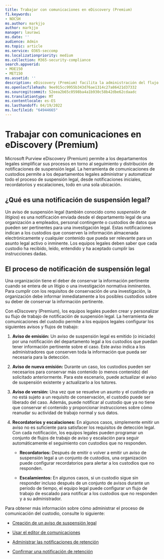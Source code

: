 ```yaml
---
title: Trabajar con comunicaciones en eDiscovery (Premium)
f1.keywords:
- NOCSH
ms.author: markjjo
author: markjjo
manager: laurawi
ms.date: ''
audience: Admin
ms.topic: article
ms.service: O365-seccomp
ms.localizationpriority: medium
ms.collection: M365-security-compliance
search.appverid:
- MOE150
- MET150
ms.assetid: ''
description: eDiscovery (Premium) facilita la administración del flujo de trabajo de notificaciones de suspensión legal en torno a la notificación a los custodios en investigaciones legales.
ms.openlocfilehash: 9ee915cc9955b343d76ae1314c27a86421d37332
ms.sourcegitcommit: 52eea2b65c0598ba4a1b930c58b42dbe62cdaadc
ms.translationtype: MT
ms.contentlocale: es-ES
ms.lasthandoff: 04/19/2022
ms.locfileid: "64944665"
---
```

# <a name="work-with-communications-in-ediscovery-premium"></a>Trabajar con comunicaciones en eDiscovery (Premium)

Microsoft Purview eDiscovery (Premium) permite a los departamentos legales simplificar sus procesos en torno al seguimiento y distribución de notificaciones de suspensión legal. La herramienta de comunicaciones de custodios permite a los departamentos legales administrar y automatizar todo el proceso de suspensión legal, desde notificaciones iniciales, recordatorios y escalaciones, todo en una sola ubicación.

## <a name="what-is-a-legal-hold-notification"></a>¿Qué es una notificación de suspensión legal?

Un aviso de suspensión legal (también conocido como *suspensión de litigios*) es una notificación enviada desde el departamento legal de una organización a empleados, personal contingente o custodios de datos que pueden ser pertinentes para una investigación legal. Estas notificaciones indican a los custodios que conserven la información almacenada electrónicamente y cualquier contenido que pueda ser relevante para un asunto legal activo o inminente. Los equipos legales deben saber que cada custodio ha recibido, leído, entendido y ha aceptado cumplir las instrucciones dadas.

## <a name="the-legal-hold-notification-process"></a>El proceso de notificación de suspensión legal

Una organización tiene el deber de conservar la información pertinente cuando se entera de un litigio o una investigación normativa inminentes. Para cumplir con los requisitos de conservación de una investigación, la organización debe informar inmediatamente a los posibles custodios sobre su deber de conservar la información pertinente.

Con eDiscovery (Premium), los equipos legales pueden crear y personalizar su flujo de trabajo de notificación de suspensión legal. La herramienta de comunicaciones del custodio permite a los equipos legales configurar los siguientes avisos y flujos de trabajo:

1. **Aviso de emisión:** Un aviso de suspensión legal es emitido (o iniciado) por una notificación del departamento legal a los custodios que puedan tener información pertinente sobre el caso. Este aviso indica a los administradores que conserven toda la información que pueda ser necesaria para la detección.

2. **Aviso de nueva emisión:** Durante un caso, los custodios pueden ser necesarios para conservar más contenido (o menos contenido) del solicitado anteriormente. Para este escenario, puede actualizar el aviso de suspensión existente y actualizarlo a los tutores.

3. **Aviso de versión:** Una vez que se resuelve un asunto y el custodio ya no está sujeto a un requisito de conservación, el custodio puede ser liberado del caso. Además, puede notificar al custodio que ya no tiene que conservar el contenido y proporcionar instrucciones sobre cómo reanudar su actividad de trabajo normal y sus datos.

4. **Recordatorios y escalaciones:** En algunos casos, simplemente emitir un aviso no es suficiente para satisfacer los requisitos de detección legal. Con cada notificación, los equipos legales pueden programar un conjunto de flujos de trabajo de aviso y escalación para seguir automáticamente el seguimiento con custodios que no responden.

   - **Recordatorios:** Después de emitir o volver a emitir un aviso de suspensión legal a un conjunto de custodios, una organización puede configurar recordatorios para alertar a los custodios que no responden.

   - **Escalamientos:** En algunos casos, si un custodio sigue sin responder incluso después de un conjunto de avisos durante un período de tiempo, el equipo legal puede configurar un flujo de trabajo de escalado para notificar a los custodios que no responden y a su administrador.

Para obtener más información sobre cómo administrar el proceso de comunicación del custodio, consulte lo siguiente: 

- [Creación de un aviso de suspensión legal](create-hold-notification.md)

- [Usar el editor de comunicaciones](using-communications-editor.md)

- [Administrar las notificaciones de retención](manage-hold-notification.md)

- [Confirmar una notificación de retención](acknowledge-hold-notification.md)
